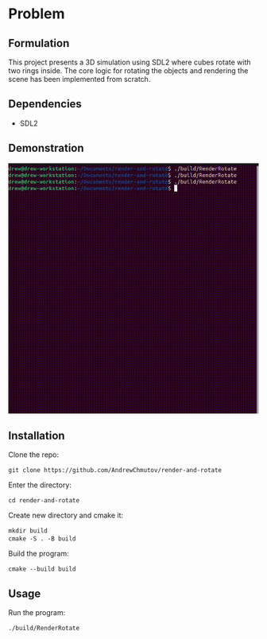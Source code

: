 # Problem
## Formulation
This project presents a 3D simulation using SDL2 where cubes rotate with two rings inside. The core logic for rotating the objects and rendering the scene has been implemented from scratch.

## Dependencies
- SDL2


## Demonstration
![](example.gif)


## Installation
Clone the repo:
```
git clone https://github.com/AndrewChmutov/render-and-rotate
```

Enter the directory:
```
cd render-and-rotate
```

Create new directory and cmake it:
```
mkdir build
cmake -S . -B build
```

Build the program:
```
cmake --build build
```


## Usage
Run the program:
```
./build/RenderRotate
```